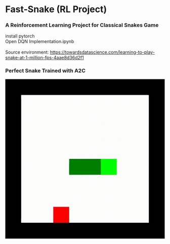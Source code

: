 # Fast-Snake (RL Project)
### A Reinforcement Learning Project for Classical Snakes Game
install pytorch
<br/>
Open DQN Implementation.ipynb
<br/>
<br/>
Source environment:
<href>https://towardsdatascience.com/learning-to-play-snake-at-1-million-fps-4aae8d36d2f1</href>


### Perfect Snake Trained with A2C

![](https://github.com/keygenx/Fast-Snake/blob/master/videos/Perfect%20Snake.gif)
